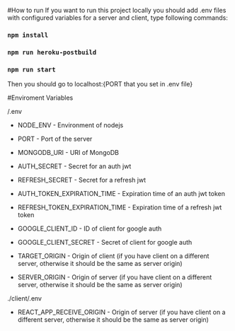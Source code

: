 #How to run
If you want to run this project locally you should add .env files with configured variables for a server and client, type following commands:

### `npm install`

### `npm run heroku-postbuild`

### `npm run start`

Then you should go to localhost:{PORT that you set in .env file}

#Enviroment Variables

/.env
* NODE_ENV - Environment of nodejs

  
* PORT - Port of the server
  

* MONGODB_URI - URI of MongoDB
  

* AUTH_SECRET - Secret for an auth jwt
  

* REFRESH_SECRET - Secret for a refresh jwt
  

* AUTH_TOKEN_EXPIRATION_TIME - Expiration time of an auth jwt token
  

* REFRESH_TOKEN_EXPIRATION_TIME - Expiration time of a refresh jwt token
  

* GOOGLE_CLIENT_ID - ID of client for google auth
  

* GOOGLE_CLIENT_SECRET - Secret of client for google auth
  

* TARGET_ORIGIN - Origin of client (if you have client on a different server, otherwise it should be the same as server origin)
  

* SERVER_ORIGIN - Origin of server (if you have client on a different server, otherwise it should be the same as server origin)
  

./client/.env
* REACT_APP_RECEIVE_ORIGIN - Origin of server (if you have client on a different server, otherwise it should be the same as server origin)



